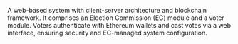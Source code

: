 A web-based system with client-server architecture and blockchain framework. It comprises an Election Commission (EC) module and a voter module. Voters authenticate with Ethereum wallets and cast votes via a web interface, ensuring security and EC-managed system configuration.
